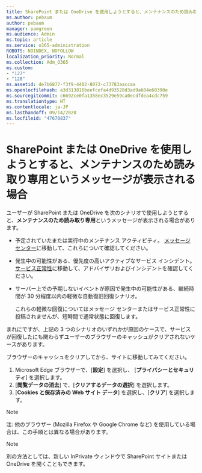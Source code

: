 ```yaml
---
title: SharePoint または OneDrive を使用しようとすると、メンテナンスのため読み取り専用というメッセージが表示される場合
ms.author: pebaum
author: pebaum
manager: pamgreen
ms.audience: Admin
ms.topic: article
ms.service: o365-administration
ROBOTS: NOINDEX, NOFOLLOW
localization_priority: Normal
ms.collection: Adm_O365
ms.custom:
- "127"
- "128"
ms.assetid: de7b6877-f3f9-4402-8072-c73783aaccaa
ms.openlocfilehash: a3d313816beefcefa4d93528d3ad9a684e60390e
ms.sourcegitcommit: c6692ce0fa1358ec3529e59ca0ecdfdea4cdc759
ms.translationtype: HT
ms.contentlocale: ja-JP
ms.lasthandoff: 09/14/2020
ms.locfileid: "47670837"
---
```

# <a name="read-only-for-maintenance-message-when-attempting-to-use-sharepoint-or-onedrive"></a>SharePoint または OneDrive を使用しようとすると、メンテナンスのため読み取り専用というメッセージが表示される場合

ユーザーが SharePoint または OneDrive を次のシナリオで使用しようとすると、**メンテナンスのため読み取り専用**というメッセージが表示される場合があります。 

-   予定されていたまたは実行中のメンテナンス アクティビティ。  [メッセージ センター](https://portal.office.com/adminportal/home#/messagecenter)に移動して、これらについて確認してください。
-   発生中の可能性がある、優先度の高いアクティブなサービス インシデント。 [サービス正常性](https://portal.office.com/adminportal/home#/servicehealth)に移動して、アドバイザリおよびインシデントを確認してください。
-   サーバー上での予期しないイベントが原因で発生中の可能性がある、継続時間が 30 分程度以内の軽微な自動復旧回復シナリオ。 
    
    これらの軽微な回復についてはメッセージ センターまたはサービス正常性に投稿されませんが、短時間で通常状態に回復します。

まれにですが、上記の 3 つのシナリオのいずれかが原因のケースで、サービスが回復したにも関わらずユーザーのブラウザーのキャッシュがクリアされないケースがあります。

ブラウザーのキャッシュをクリアしてから、サイトに移動してみてください。

1. Microsoft Edge ブラウザーで、[**設定**] を選択し、 [**プライバシーとセキュリティ**] を選択します。
2. [**閲覧データの消去**] で、[**クリアするデータの選択**] を選択します。
3. [**Cookies と保存済みの Web サイト データ**] を選択し、[**クリア**] を選択します。

>[!Note] 
> 注: 他のブラウザー (Mozilla Firefox や Google Chrome など) を使用している場合は、この手順とは異なる場合があります。

>[!Note] 
> 別の方法としては、新しい InPrivate ウィンドウで SharePoint サイトまたは OneDrive を開くこともできます。